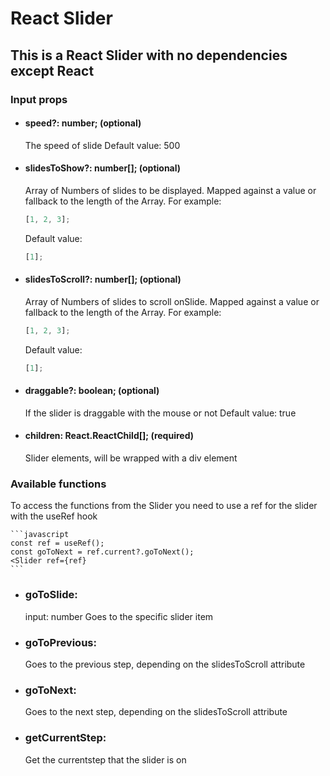 # React Slider

## This is a React Slider with no dependencies except React

### Input props

- #### speed?: number; (optional)
  The speed of slide
  Default value: 500
- #### slidesToShow?: number[]; (optional)
  Array of Numbers of slides to be displayed. Mapped against a value or fallback to the length of the Array.
  For example:
  ```javascript
  [1, 2, 3];
  ```
  Default value:
  ```javascript
  [1];
  ```
- #### slidesToScroll?: number[]; (optional)
  Array of Numbers of slides to scroll onSlide. Mapped against a value or fallback to the length of the Array.
  For example:
  ```javascript
  [1, 2, 3];
  ```
  Default value:
  ```javascript
  [1];
  ```
- #### draggable?: boolean; (optional)
  If the slider is draggable with the mouse or not
  Default value: true
- #### children: React.ReactChild[]; (required)
  Slider elements, will be wrapped with a div element

### Available functions

To access the functions from the Slider you need to use a ref for the slider with the useRef hook

    ```javascript
    const ref = useRef();
    const goToNext = ref.current?.goToNext();
    <Slider ref={ref}
    ```

- ### goToSlide:
  input: number
  Goes to the specific slider item
- ### goToPrevious:
  Goes to the previous step, depending on the slidesToScroll attribute
- ### goToNext:
  Goes to the next step, depending on the slidesToScroll attribute
- ### getCurrentStep:
  Get the currentstep that the slider is on
